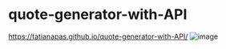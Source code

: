 # quote-generator-with-API
https://tatianapas.github.io/quote-generator-with-API/
![image](https://user-images.githubusercontent.com/81549043/172963920-e0fc02d6-2f51-4c45-8d58-02b96736030e.png)

